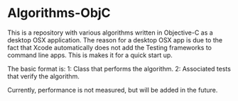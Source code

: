 # Algorithms-ObjC

This is a repository with various algorithms written in Objective-C as a desktop OSX application.  The reason for a desktop OSX app is due to the fact that Xcode automatically does not add the Testing frameworks to command line apps.  This is makes it for a quick start up.

The basic format is:
1: Class that performs the algorithm.
2: Associated tests that verify the algorithm.

Currently, performance is not measured, but will be added in the future.
